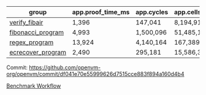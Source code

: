 | group | app.proof_time_ms | app.cycles | app.cells_used | leaf.proof_time_ms | leaf.cycles | leaf.cells_used |
| -- | -- | -- | -- | -- | -- | -- |
| [verify_fibair](https://github.com/openvm-org/openvm/blob/benchmark-results/benchmarks/verify_fibair-df041e70e55999626d7515cce883f894a160d4b4.md) | 1,396 |  147,041 |  8,194,916 |- | - | - |
| [fibonacci_program](https://github.com/openvm-org/openvm/blob/benchmark-results/benchmarks/fibonacci-df041e70e55999626d7515cce883f894a160d4b4.md) | 4,993 |  1,500,096 |  51,485,167 | 4,067 |  815,558 |  38,847,217 |
| [regex_program](https://github.com/openvm-org/openvm/blob/benchmark-results/benchmarks/regex-df041e70e55999626d7515cce883f894a160d4b4.md) | 13,924 |  4,140,164 |  167,389,450 | 16,673 |  2,902,406 |  173,738,933 |
| [ecrecover_program](https://github.com/openvm-org/openvm/blob/benchmark-results/benchmarks/ecrecover-df041e70e55999626d7515cce883f894a160d4b4.md) | 2,490 |  295,181 |  15,586,346 | 13,212 |  2,253,251 |  133,785,028 |


Commit: https://github.com/openvm-org/openvm/commit/df041e70e55999626d7515cce883f894a160d4b4

[Benchmark Workflow](https://github.com/openvm-org/openvm/actions/runs/13820761616)
